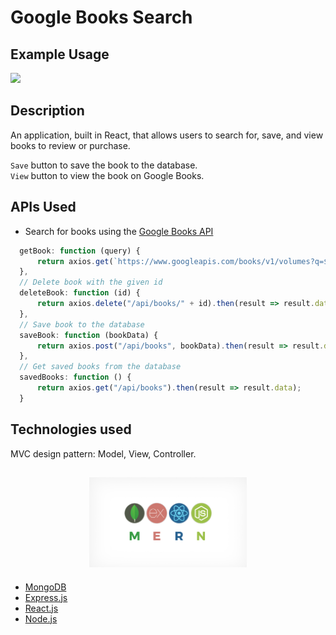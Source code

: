 # Google Books Search

## Example Usage
![](/client/src/assets/google_books.gif)

## Description

An application, built in React, that allows users to search for, save, and view books to review or purchase. 

`Save` button to save the book to the database.<br>
`View` button to view the book on Google Books.





## APIs Used

- Search for books using the [Google Books API](https://developers.google.com/books/)

```javascript
  getBook: function (query) {
      return axios.get(`https://www.googleapis.com/books/v1/volumes?q=${query}`);
  },
  // Delete book with the given id
  deleteBook: function (id) {
      return axios.delete("/api/books/" + id).then(result => result.data);
  },
  // Save book to the database
  saveBook: function (bookData) {
      return axios.post("/api/books", bookData).then(result => result.data);
  },
  // Get saved books from the database
  savedBooks: function () {
      return axios.get("/api/books").then(result => result.data);
  }
```

## Technologies used

MVC design pattern: Model, View, Controller.

<h2 align="center">
<img alt="mern" src="client/src/assets/mern.jpeg" width="50%">
</h2>

- [MongoDB](mongodb.com)
- [Express.js](https://expressjs.com)
- [React.js](https://reactjs.org/)
- [Node.js](https://nodejs.org/en/)